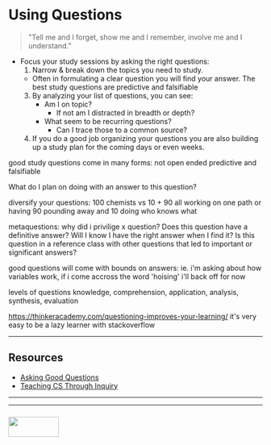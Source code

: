 # Using Questions

> "Tell me and I forget, show me and I remember, involve me and I understand."

* Focus your study sessions by asking the right questions:
  1. Narrow & break down the topics you need to study.
    * Often in formulating a clear question you will find your answer.
  The best study questions are predictive and falsifiable
  3. By analyzing your list of questions, you can see:
     * Am I on topic?
       * If not am I distracted in breadth or depth?
     * What seem to be recurring questions? 
       * Can I trace those to a common source?
  4. If you do a good job organizing your questions you are also building up a study plan for the coming days or even weeks.


good study questions come in many forms:
      not open ended 
      predictive and falsifiable


What do I plan on doing with an answer to this question?

diversify your questions:
  100 chemists vs 10 + 90
    all working on one path
    or having 90 pounding away and 10 doing who knows what

metaquestions:
  why did i privilige x question?
  Does this question have a definitive answer? Will I know I have the right answer when I find it?
  Is this question in a reference class with other questions that led to important or significant answers?

good questions will come with bounds on answers:
  ie. i'm asking about how variables work, if i come accross the word 'hoising' i'll back off for now

levels of questions
  knowledge, comprehension, application, analysis, synthesis, evaluation

https://thinkeracademy.com/questioning-improves-your-learning/
  it's very easy to be a lazy learner with stackoverflow 
___


## Resources

* [Asking Good Questions](https://medium.com/@gordon_zhu/how-to-be-great-at-asking-questions-e37be04d0603)
* [Teaching CS Through Inquiry](https://computinged.wordpress.com/2010/12/27/teaching-computer-science-through-inquiry/)


___
___
### <a href="http://elewa.education/blog" target="_blank"><img src="https://user-images.githubusercontent.com/18554853/34921062-506450ae-f97d-11e7-875f-6feeb26ad72d.png" width="100" height="40"/></a>